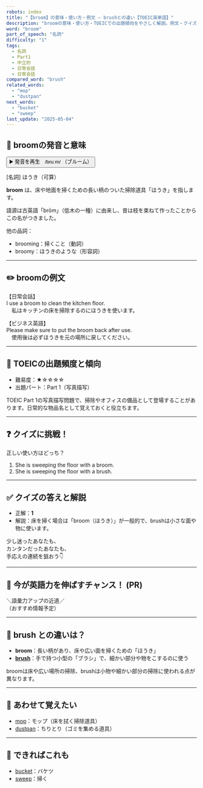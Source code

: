 ```yaml
---
robots: index
title: "【broom】の意味・使い方・例文 ― brushとの違い【TOEIC英単語】"
description: "broomの意味・使い方・TOEICでの出題傾向をやさしく解説。例文・クイズ付きでbrushとの違いもわかりやすく学べます。"
word: "broom"
part_of_speech: "名詞"
difficulty: "1"
tags:
  - 名詞
  - Part1
  - 中立的
  - 日常会話
  - 日常会話
compared_word: "brush"
related_words:
  - "mop"
  - "dustpan"
next_words:
  - "bucket"
  - "sweep"
last_update: "2025-05-04"
---
```


## 🔰 broomの発音と意味

<button class="play-audio" onclick="playTTS('broom')">
  <span class="play-audio-main">
    ▶️ 発音を再生　/bruːm/
  </span>
  <span class="play-audio-sub">
    （ブルーム）
  </span>
</button>

[名詞] ほうき（可算）

**broom** は、床や地面を掃くための長い柄のついた掃除道具「ほうき」を指します。

語源は古英語「brōm」（低木の一種）に由来し、昔は枝を束ねて作ったことからこの名がつきました。

他の品詞：  
- brooming：掃くこと（動詞）
- broomy：ほうきのような（形容詞）

---

## ✏️ broomの例文

【日常会話】  
I use a broom to clean the kitchen floor.  
　私はキッチンの床を掃除するのにほうきを使います。

【ビジネス英語】  
Please make sure to put the broom back after use.  
　使用後は必ずほうきを元の場所に戻してください。

---

## 🎯 TOEICの出題頻度と傾向

- 難易度：★☆☆☆☆
- 出題パート：Part 1（写真描写）

TOEIC Part 1の写真描写問題で、掃除やオフィスの備品として登場することがあります。日常的な物品名として覚えておくと役立ちます。

---

## ❓ クイズに挑戦！

正しい使い方はどっち？

1. She is sweeping the floor with a broom.  
2. She is sweeping the floor with a brush.

---

## ✅ クイズの答えと解説

- 正解：**1**
- 解説：床を掃く場合は「broom（ほうき）」が一般的で、brushは小さな面や物に使います。

少し迷ったあなたも、  
カンタンだったあなたも、  
手応えの連続を狙おう👇️

---

## 🚀 今が英語力を伸ばすチャンス！ (PR)

<div class="info-center">
＼語彙力アップの近道／<br>  
（おすすめ情報予定）
</div>

---

## 🤔  brush との違いは？

- **broom**：長い柄があり、床や広い面を掃くための「ほうき」
- **[brush](/word/brush/)**：手で持つ小型の「ブラシ」で、細かい部分や物をこするのに使う

broomは床や広い場所の掃除、brushは小物や細かい部分の掃除に使われる点が異なります。

---

## 🧩 あわせて覚えたい

- [mop](/word/mop/)：モップ（床を拭く掃除道具）
- [dustpan](/word/dustpan/)：ちりとり（ゴミを集める道具）

---

## 📖 できればこれも

- [bucket](/word/bucket/)：バケツ
- [sweep](/word/sweep/)：掃く

<!-- cvid: aid35_bid48 -->
